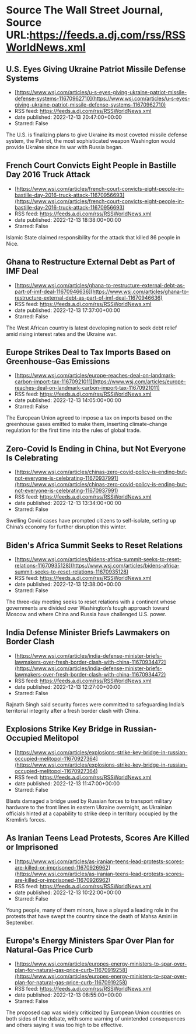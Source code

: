 # Source The Wall Street Journal, Source URL:https://feeds.a.dj.com/rss/RSSWorldNews.xml

## U.S. Eyes Giving Ukraine Patriot Missile Defense Systems
 - [https://www.wsj.com/articles/u-s-eyes-giving-ukraine-patriot-missile-defense-systems-11670962710](https://www.wsj.com/articles/u-s-eyes-giving-ukraine-patriot-missile-defense-systems-11670962710)
 - RSS feed: https://feeds.a.dj.com/rss/RSSWorldNews.xml
 - date published: 2022-12-13 20:47:00+00:00
 - Starred: False

The U.S. is finalizing plans to give Ukraine its most coveted missile defense system, the Patriot, the most sophisticated weapon Washington would provide Ukraine since its war with Russia began.

## French Court Convicts Eight People in Bastille Day 2016 Truck Attack
 - [https://www.wsj.com/articles/french-court-convicts-eight-people-in-bastille-day-2016-truck-attack-11670956693](https://www.wsj.com/articles/french-court-convicts-eight-people-in-bastille-day-2016-truck-attack-11670956693)
 - RSS feed: https://feeds.a.dj.com/rss/RSSWorldNews.xml
 - date published: 2022-12-13 18:38:00+00:00
 - Starred: False

Islamic State claimed responsibility for the attack that killed 86 people in Nice.

## Ghana to Restructure External Debt as Part of IMF Deal
 - [https://www.wsj.com/articles/ghana-to-restructure-external-debt-as-part-of-imf-deal-11670946636](https://www.wsj.com/articles/ghana-to-restructure-external-debt-as-part-of-imf-deal-11670946636)
 - RSS feed: https://feeds.a.dj.com/rss/RSSWorldNews.xml
 - date published: 2022-12-13 17:37:00+00:00
 - Starred: False

The West African country is latest developing nation to seek debt relief amid rising interest rates and the Ukraine war.

## Europe Strikes Deal to Tax Imports Based on Greenhouse-Gas Emissions
 - [https://www.wsj.com/articles/europe-reaches-deal-on-landmark-carbon-import-tax-11670921011](https://www.wsj.com/articles/europe-reaches-deal-on-landmark-carbon-import-tax-11670921011)
 - RSS feed: https://feeds.a.dj.com/rss/RSSWorldNews.xml
 - date published: 2022-12-13 14:05:00+00:00
 - Starred: False

The European Union agreed to impose a tax on imports based on the greenhouse gases emitted to make them, inserting climate-change regulation for the first time into the rules of global trade.

## Zero-Covid Is Ending in China, but Not Everyone Is Celebrating
 - [https://www.wsj.com/articles/chinas-zero-covid-policy-is-ending-but-not-everyone-is-celebrating-11670937991](https://www.wsj.com/articles/chinas-zero-covid-policy-is-ending-but-not-everyone-is-celebrating-11670937991)
 - RSS feed: https://feeds.a.dj.com/rss/RSSWorldNews.xml
 - date published: 2022-12-13 13:34:00+00:00
 - Starred: False

Swelling Covid cases have prompted citizens to self-isolate, setting up China’s economy for further disruption this winter.

## Biden's Africa Summit Seeks to Reset Relations
 - [https://www.wsj.com/articles/bidens-africa-summit-seeks-to-reset-relations-11670935128](https://www.wsj.com/articles/bidens-africa-summit-seeks-to-reset-relations-11670935128)
 - RSS feed: https://feeds.a.dj.com/rss/RSSWorldNews.xml
 - date published: 2022-12-13 12:38:00+00:00
 - Starred: False

The three-day meeting seeks to reset relations with a continent whose governments are divided over Washington’s tough approach toward Moscow and where China and Russia have challenged U.S. power.

## India Defense Minister Briefs Lawmakers on Border Clash
 - [https://www.wsj.com/articles/india-defense-minister-briefs-lawmakers-over-fresh-border-clash-with-china-11670934472](https://www.wsj.com/articles/india-defense-minister-briefs-lawmakers-over-fresh-border-clash-with-china-11670934472)
 - RSS feed: https://feeds.a.dj.com/rss/RSSWorldNews.xml
 - date published: 2022-12-13 12:27:00+00:00
 - Starred: False

Rajnath Singh said security forces were committed to safeguarding India’s territorial integrity after a fresh border clash with China.

## Explosions Strike Key Bridge in Russian-Occupied Melitopol
 - [https://www.wsj.com/articles/explosions-strike-key-bridge-in-russian-occupied-melitopol-11670927364](https://www.wsj.com/articles/explosions-strike-key-bridge-in-russian-occupied-melitopol-11670927364)
 - RSS feed: https://feeds.a.dj.com/rss/RSSWorldNews.xml
 - date published: 2022-12-13 11:47:00+00:00
 - Starred: False

Blasts damaged a bridge used by Russian forces to transport military hardware to the front lines in eastern Ukraine overnight, as Ukrainian officials hinted at a capability to strike deep in territory occupied by the Kremlin’s forces.

## As Iranian Teens Lead Protests, Scores Are Killed or Imprisoned
 - [https://www.wsj.com/articles/as-iranian-teens-lead-protests-scores-are-killed-or-imprisoned-11670926962](https://www.wsj.com/articles/as-iranian-teens-lead-protests-scores-are-killed-or-imprisoned-11670926962)
 - RSS feed: https://feeds.a.dj.com/rss/RSSWorldNews.xml
 - date published: 2022-12-13 10:22:00+00:00
 - Starred: False

Young people, many of them minors, have a played a leading role in the protests that have swept the country since the death of Mahsa Amini in September.

## Europe's Energy Ministers Spar Over Plan for Natural-Gas Price Curb
 - [https://www.wsj.com/articles/europes-energy-ministers-to-spar-over-plan-for-natural-gas-price-curb-11670919258](https://www.wsj.com/articles/europes-energy-ministers-to-spar-over-plan-for-natural-gas-price-curb-11670919258)
 - RSS feed: https://feeds.a.dj.com/rss/RSSWorldNews.xml
 - date published: 2022-12-13 08:55:00+00:00
 - Starred: False

The proposed cap was widely criticized by European Union countries on both sides of the debate, with some warning of unintended consequences and others saying it was too high to be effective.
